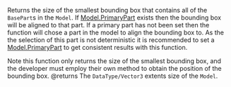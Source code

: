 Returns the size of the smallest bounding box that contains all of the `BasePart`s in the `Model`. If [Model.PrimaryPart](https://developer.roblox.com/api-reference/property/Model/PrimaryPart) exists then the bounding box will be aligned to that part. If a primary part has not been set then the function will chose a part in the model to align the bounding box to. As the the selection of this part is not deterministic it is recommended to set a [Model.PrimaryPart](https://developer.roblox.com/api-reference/property/Model/PrimaryPart) to get consistent results with this function.

Note this function only returns the size of the smallest bounding box, and the developer must employ their own method to obtain the position of the bounding box.
@returns The `DataType/Vector3` extents size of the `Model`.